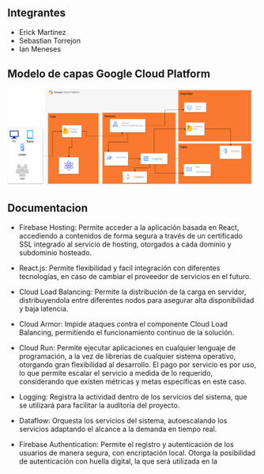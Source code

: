 ## **Integrantes**
- Erick Martinez
- Sebastian Torrejon
- Ian Meneses


## **Modelo de capas Google Cloud Platform**

![alt text](ModeloCloud.png)


## **Documentacion**

- Firebase Hosting: Permite acceder a la aplicación basada en React, accediendo a contenidos de forma segura a través de un certificado SSL integrado al servicio de hosting, otorgados a cada dominio y subdominio hosteado.

- React.js: Permite flexibilidad y facil integración con diferentes tecnologías, en caso de cambiar el proveedor de servicios en el futuro.

- Cloud Load Balancing: Permite la distribución de la carga en servidor, distribuyendola entre diferentes nodos para asegurar alta disponibilidad y baja latencia.

- Cloud Armor: Impide ataques contra el componente Cloud Load Balancing, permitiendo el funcionamiento continuo de la solución.

- Cloud Run: Permite ejecutar aplicaciones en cualquier lenguaje de programación, a la vez de librerías de cualquier sistema operativo, otorgando gran flexibilidad al desarrollo. El pago por servicio es por uso, lo que permite escalar el servicio a medida de lo requerido, considerando que existen métricas y metas específicas en este caso.

- Logging: Registra la actividad dentro de los servicios del sistema, que se utilizará para facilitar la auditoría del proyecto.

- Dataflow: Orquesta los servicios del sistema, autoescalando los servicios adaptando el alcance a la demanda en tiempo real.

- Firebase Authentication: Permite el registro y autenticación de los usuarios de manera segura, con encriptación local. Otorga la posibilidad de autenticación con huella digital, la que será utilizada en la 























